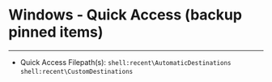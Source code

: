 
# Windows - Quick Access (backup pinned items)

***

- Quick Access Filepath(s):
`shell:recent\AutomaticDestinations`
`shell:recent\CustomDestinations`


<!-- ------------------------------------------------------------
#
# Citation(s)
#
#   answers.microsoft.com  |  "Where are Quick Access links stored? - Microsoft Community"  |  https://answers.microsoft.com/en-us/windows/forum/all/where-are-quick-access-links-stored/54e64725-c7d1-402c-ad6a-8004418b4a49
#
#   winaero.com  |  "How to Backup Quick Access Folders in Windows 10"  |  https://winaero.com/how-to-backup-quick-access-folders-in-windows-10/
#
------------------------------------------------------------ -->